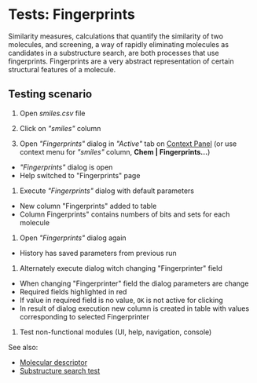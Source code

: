 <!-- TITLE: Tests: Fingerprints -->
<!-- SUBTITLE: -->

# Tests: Fingerprints

Similarity measures, calculations that quantify the similarity of two molecules, and screening, a way of rapidly
eliminating molecules as candidates in a substructure search, are both processes that use fingerprints. Fingerprints are
a very abstract representation of certain structural features of a molecule.

## Testing scenario

1. Open *smiles.csv* file

1. Click on *"smiles"* column

1. Open *"Fingerprints"* dialog in *"Active"* tab on [Context Panel](../../datagrok/navigation.md#context-panel)
   (or use context menu for *"smiles"* column, **Chem | Fingerprints...**)

* *"Fingerprints"* dialog is open
* Help switched to "Fingerprints" page

1. Execute *"Fingerprints"* dialog with default parameters

* New column "Fingerprints" added to table
* Column Fingerprints" contains numbers of bits and sets for each molecule

1. Open *"Fingerprints"* dialog again

* History has saved parameters from previous run

1. Alternately execute dialog witch changing "Fingerprinter" field

* When changing "Fingerprinter" field the dialog parameters are change
* Required fields highlighted in red
* If value in required field is no value, ```OK``` is not active for clicking
* In result of dialog execution new column is created in table with values corresponding to selected Fingerprinter

1. Test non-functional modules (UI, help, navigation, console)

See also:

* [Molecular descriptor](descriptors.md)
* [Substructure search test](substructure-search-test.md)
